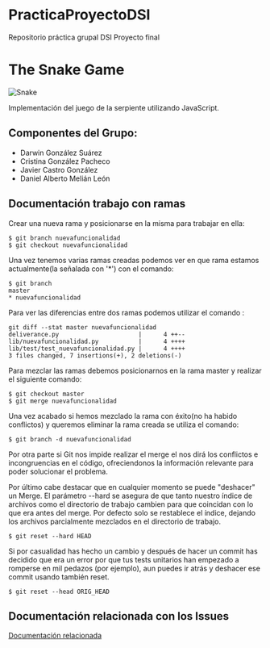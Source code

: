# PracticaProyectoDSI
Repositorio práctica grupal DSI Proyecto final

# The Snake Game
![Snake](https://github.com/DarwinGonzalez/PracticaProyectoDSI/blob/master/public/img/snake.png?raw=true)

Implementación del juego de la serpiente utilizando JavaScript.

## Componentes del Grupo:
* Darwin González Suárez
* Cristina González Pacheco
* Javier Castro González
* Daniel Alberto Melián León

## Documentación trabajo con ramas

Crear una nueva rama y posicionarse en la misma para trabajar en ella:
~~~
$ git branch nuevafuncionalidad
$ git checkout nuevafuncionalidad
~~~
Una vez tenemos varias ramas creadas podemos ver en que rama estamos actualmente(la señalada con '*') con el comando: 
~~~
$ git branch
master
* nuevafuncionalidad
~~~
Para ver las diferencias entre dos ramas podemos utilizar el comando :
~~~
git diff --stat master nuevafuncionalidad
deliverance.py                      |      4 ++--
lib/nuevafuncionalidad.py           |      4 ++++
lib/test/test_nuevafuncionalidad.py |      4 ++++
3 files changed, 7 insertions(+), 2 deletions(-)
~~~
Para mezclar las ramas debemos posicionarnos en la rama master y realizar el siguiente comando:
~~~
$ git checkout master
$ git merge nuevafuncionalidad
~~~
Una vez acabado si hemos mezclado la rama con éxito(no ha habido conflictos) y queremos eliminar la rama creada se utiliza el comando:
~~~
$ git branch -d nuevafuncionalidad
~~~
Por otra parte si Git nos impide realizar el merge el nos dirá los conflictos e incongruencias en el código, ofreciendonos la información relevante para poder solucionar el problema.

Por último cabe destacar que en cualquier momento se puede "deshacer" un Merge. 
El parámetro --hard se asegura de que tanto nuestro índice de archivos como el directorio de trabajo cambien para que coincidan con lo que era antes del merge. Por defecto solo se restablece el índice, dejando los archivos parcialmente mezclados en el directorio de trabajo.
~~~
$ git reset --hard HEAD
~~~
Si por casualidad has hecho un cambio y después de hacer un commit has decidido que era un error por que tus tests unitarios han empezado a romperse en mil pedazos (por ejemplo), aun puedes ir atrás y deshacer ese commit usando también reset.
~~~
$ git reset --head ORIG_HEAD
~~~

## Documentación relacionada con los Issues
[Documentación relacionada](https://guides.github.com/features/issues/)
